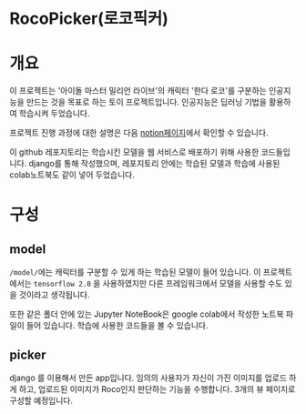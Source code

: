 # RocoPicker(로코픽커)

# 개요
이 프로젝트는 '아이돌 마스터 밀리언 라이브'의 캐릭터 '한다 로코'를 구분하는 인공지능을 만드는 것을 목표로 하는 토이 프로젝트입니다. 인공지능은 딥러닝 기법을 활용하여 학습시켜 두었습니다.

프로젝트 진행 과정에 대한 설명은 다음 [notion페이지](https://www.notion.so/ymgym/f4d8f6de0a0e415ebe2eee5462f01983?v=5ccd482ffc0f41b0ad452e984a3f87a7)에서 확인할 수 있습니다.

이 github 레포지토리는 학습시킨 모델을 웹 서비스로 배포하기 위해 사용한 코드들입니다. django를 통해 작성했으며, 레포지토리 안에는 학습된 모델과 학습에 사용된 colab노트북도 같이 넣어 두었습니다.

# 구성

## model
`/model/`에는 캐릭터를 구분할 수 있게 하는 학습된 모델이 들어 있습니다.
이 프로젝트에서는 `tensorflow 2.0` 을 사용하였지만 다른 프레임워크에서 모델을 사용할 수도 있을 것이라고 생각됩니다.

또한 같은 폴더 안에 있는 Jupyter NoteBook은 google colab에서 작성한 노트북 파일이 들어 있습니다. 학습에 사용한 코드들을 볼 수 있습니다.

## picker
django 를 이용해서 만든 app입니다.
임의의 사용자가 자신이 가진 이미지를 업로드 하게 하고, 업로드된 이미지가 Roco인지 판단하는 기능을 수행합니다.
3개의 뷰 페이지로 구성할 예정입니다.


